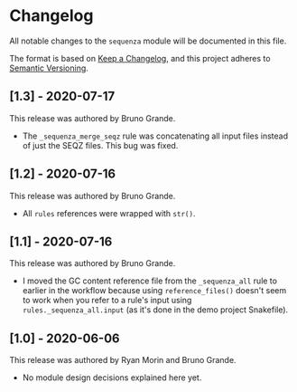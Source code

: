 # Changelog

All notable changes to the `sequenza` module will be documented in this file.

The format is based on [Keep a Changelog](https://keepachangelog.com/en/1.0.0/),
and this project adheres to [Semantic Versioning](https://semver.org/spec/v2.0.0.html).

## [1.3] - 2020-07-17

This release was authored by Bruno Grande.

- The `_sequenza_merge_seqz` rule was concatenating all input files instead of just the SEQZ files. This bug was fixed.


## [1.2] - 2020-07-16

This release was authored by Bruno Grande.

- All `rules` references were wrapped with `str()`.

## [1.1] - 2020-07-16

This release was authored by Bruno Grande.

- I moved the GC content reference file from the `_sequenza_all` rule to earlier in the workflow because using `reference_files()` doesn't seem to work when you refer to a rule's input using `rules._sequenza_all.input` (as it's done in the demo project Snakefile).

## [1.0] - 2020-06-06

This release was authored by Ryan Morin and Bruno Grande.

<!-- TODO: Explain each important module design decision below. -->

- No module design decisions explained here yet.
